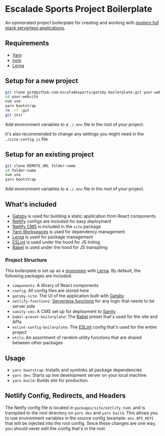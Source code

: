 # Escalade Sports Project Boilerplate

An opinionated project boilerplate for creating and working with [modern full stack serverless applications](https://jamstack.org/).

## Requirements

- [Yarn](https://yarnpkg.com/)
- [nvm](https://github.com/creationix/nvm)
- [Lerna](https://lerna.js.org/)

## Setup for a new project

```bash
git clone git@github.com:escaladesports/gatsby-boilerplate.git your-website
cd your-website
nvm use
yarn bootstrap
rm -rf .git
git init
```

Add environment variables to a `./.env` file in the root of your project.

It's also recommended to change any settings you might need in the `./site-config.js` file.

## Setup for an existing project

```bash
git clone REMOTE_URL folder-name
cd folder-name
nvm use
yarn bootstrap
```

Add environment variables to a `./.env` file in the root of your project.

## What's included

- [Gatsby](https://www.gatsbyjs.org/docs/) is used for building a static application from React components
- [Netlify](https://www.netlify.com/docs/) configs are included for easy deployment
- [Netlify CMS](https://www.netlifycms.org/docs/intro/) is included in the `site` package
- [Yarn Workspaces](https://yarnpkg.com/lang/en/docs/workspaces/) is used for dependency management
- [Lerna](https://lerna.js.org/) is used for package management
- [ESLint](https://eslint.org/docs/user-guide/) is used under the hood for JS linting
- [Babel](https://babeljs.io/docs/en/) is used under the hood for JS transpiling

### Project Structure

This boilerplate is set up as a [monorepo](https://github.com/babel/babel/blob/master/doc/design/monorepo.md) with [Lerna](https://github.com/lerna/lerna). By default, the following packages are included:

- `components`: A library of React components
- `config`: All config files are stored here
- `gatsby-site`: The UI of the application built with [Gatsby](https://www.gatsbyjs.org/)
- `netlify-functions`: [Serverless functions](https://www.netlify.com/docs/functions/) for any logic that needs to be server side
- `sanity-cms`: A CMS set up for deployment to [Sanity](https://www.sanity.io/docs/)
- `babel-preset-boilerplate`: The [Babel](https://babeljs.io/) preset that's used for the site and APIs
- `eslint-config-boilerplate`: The [ESLint](https://eslint.org/) config that's used for the entire project
- `utils`: An assortment of random utility functions that are shared between other packages

## Usage

- `yarn bootstrap`: Installs and symlinks all package dependencies
- `yarn dev`: Starts up live development server on your local machine
- `yarn build`: Builds site for production

## Netlify Config, Redirects, and Headers

The Netify config file is located in `packages/site/netlify.toml` and is transpiled to the root directory on `yarn dev` and `yarn build`. This allows you to use environment variables in the source config (example: `env.API_KEY`) that will be injected into the root config. Since these changes are one way, you should never edit the config that's in the root.